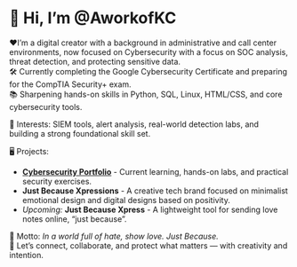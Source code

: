 # 👋 Hi, I’m @AworkofKC

❤️I’m a digital creator with a background in administrative and call center environments, now focused on Cybersecurity with a focus on SOC analysis, threat detection, and protecting sensitive data.  
🛠️ Currently completing the Google Cybersecurity Certificate and preparing for the CompTIA Security+ exam.  
📚 Sharpening hands-on skills in Python, SQL, Linux, HTML/CSS, and core cybersecurity tools.

🔐 Interests: SIEM tools, alert analysis, real-world detection labs, and building a strong foundational skill set.

🖥️ Projects:
- [**Cybersecurity Portfolio**](https://github.com/aworkofkc/cybersecurity-portfolio) - Current learning, hands-on labs, and practical security exercises.
- **Just Because Xpressions** - A creative tech brand focused on minimalist emotional design and digital designs based on positivity.
- *Upcoming:* **Just Because Xpress** - A lightweight tool for sending love notes online, “just because”.

🌟 Motto: *In a world full of hate, show love. Just Because.*  
💬 Let’s connect, collaborate, and protect what matters — with creativity and intention.



